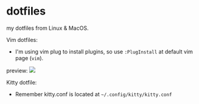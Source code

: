 # dotfiles
my dotfiles from Linux & MacOS.

Vim dotfiles:
  
  - I'm using vim plug to install plugins, so use `:PlugInstall` at default vim page (`vim`).
  
  preview:
    <img src=https://i.imgur.com/LEAjJCe.png />


Kitty dotfile:
  - Remember kitty.conf is located at `~/.config/kitty/kitty.conf`
